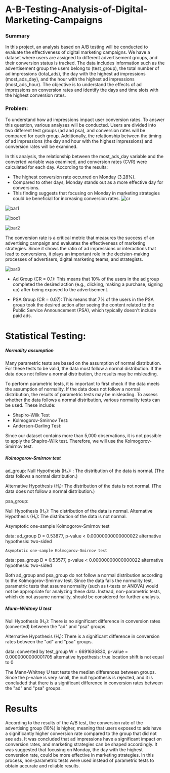 # A-B-Testing-Analysis-of-Digital-Marketing-Campaigns

### Summary

In this project, an analysis based on A/B testing will be conducted to evaluate the effectiveness of digital marketing campaigns. We have a dataset where users are assigned to different advertisement groups, and their conversion status is tracked. The data includes information such as the advertisement group the users belong to (test_group), the total number of ad impressions (total_ads), the day with the highest ad impressions (most_ads_day), and the hour with the highest ad impressions (most_ads_hour). The objective is to understand the effects of ad impressions on conversion rates and identify the days and time slots with the highest conversion rates.

### Problem:

To understand how ad impressions impact user conversion rates. To answer this question, various analyses will be conducted. Users are divided into two different test groups (ad and psa), and conversion rates will be compared for each group. Additionally, the relationship between the timing of ad impressions (the day and hour with the highest impressions) and conversion rates will be examined.




In this analysis, the relationship between the most_ads_day variable and the converted variable was examined, and conversion rates (CVR) were calculated for each day. According to the results:

-   The highest conversion rate occurred on Monday (3.28%).
-   Compared to other days, Monday stands out as a more effective day for conversions.
-   This finding suggests that focusing on Monday in marketing strategies could be beneficial for increasing conversion rates.
![cr](https://github.com/user-attachments/assets/06acf657-40b2-426d-8831-d8db8c691f81)

  
![bar1](https://github.com/user-attachments/assets/2efc0504-d76a-4971-879c-a6d6161f5ded)

![box1](https://github.com/user-attachments/assets/533c240d-18fd-4a7e-b8f5-cf82e81c676c)

![bar2](https://github.com/user-attachments/assets/c562cd88-87fc-4661-b9cd-e06d493e612b)

The conversion rate is a critical metric that measures the success of an advertising campaign and evaluates the effectiveness of marketing strategies. Since it shows the ratio of ad impressions or interactions that lead to conversions, it plays an important role in the decision-making processes of advertisers, digital marketing teams, and strategists.



![bar3](https://github.com/user-attachments/assets/12a1cf8f-8a87-4af0-87c5-e6605f486674)

-   Ad Group (CR = 0.1): This means that 10% of the users in the ad group completed the desired action (e.g., clicking, making a purchase, signing up) after being exposed to the advertisement.

-   PSA Group (CR = 0.07): This means that 7% of the users in the PSA group took the desired action after seeing the content related to the Public Service Announcement (PSA), which typically doesn't include paid ads.


# Statistical Testing:

##### Normality assumption

Many parametric tests are based on the assumption of normal distribution. For these tests to be valid, the data must follow a normal distribution. If the data does not follow a normal distribution, the results may be misleading.

To perform parametric tests, it is important to first check if the data meets the assumption of normality. If the data does not follow a normal distribution, the results of parametric tests may be misleading. To assess whether the data follows a normal distribution, various normality tests can be used. These include:
 - Shapiro-Wilk Test
 - Kolmogorov-Smirnov Test:
 - Anderson-Darling Test: 
 
Since our dataset contains more than 5,000 observations, it is not possible to apply the Shapiro-Wilk test. Therefore, we will use the Kolmogorov-Smirnov test.

##### Kolmogorov-Smirnov test

ad_group:
Null Hypothesis (H₀): : The distribution of the data is normal. (The data follows a normal distribution.)

Alternative Hypothesis (H₁): The distribution of the data is not normal. (The data does not follow a normal distribution.)


psa_group:

Null Hypothesis (H₀):  The distribution of the data is normal. 
Alternative Hypothesis (H₁): The distribution of the data is not normal.

Asymptotic one-sample Kolmogorov-Smirnov test

data:  ad_group
D = 0.53877, p-value < 0.00000000000000022
alternative hypothesis: two-sided


	Asymptotic one-sample Kolmogorov-Smirnov test

data:  psa_group
D = 0.53577, p-value < 0.00000000000000022
alternative hypothesis: two-sided


Both ad_group and psa_group do not follow a normal distribution according to the Kolmogorov-Smirnov test. Since the data fails the normality test, parametric tests that assume normality (such as t-tests or ANOVA) would not be appropriate for analyzing these data. Instead, non-parametric tests, which do not assume normality, should be considered for further analysis.


##### Mann-Whitney U test


Null Hypothesis (H₀): There is no significant difference in conversion rates (converted) between the "ad" and "psa" groups. 

Alternative Hypothesis (H₁): There is a significant difference in conversion rates between the "ad" and "psa" groups. 

data:  converted by test_group
W = 6691636830, p-value = 0.0000000000001705
alternative hypothesis: true location shift is not equal to 0


The Mann-Whitney U test tests the median differences between groups. Since the p-value is very small, the null hypothesis is rejected, and it is concluded that there is a significant difference in conversion rates between the "ad" and "psa" groups.



# Results

According to the results of the A/B test, the conversion rate of the advertising group (10%) is higher, meaning that users exposed to ads have a significantly higher conversion rate compared to the group that did not see ads. It was concluded that ad impressions have a significant impact on conversion rates, and marketing strategies can be shaped accordingly. It was suggested that focusing on Monday, the day with the highest conversion rate, could be more effective in marketing strategies. In this process, non-parametric tests were used instead of parametric tests to obtain accurate and reliable results.

















